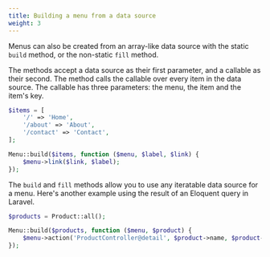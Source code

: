 ```yaml
---
title: Building a menu from a data source
weight: 3
---
```


Menus can also be created from an array-like data source with the static `build` method, or the non-static `fill` method.

The methods accept a data source as their first parameter, and a callable as their second. The method calls the callable over every item in the data source. The callable has three parameters: the menu, the item and the item's key.

```php
$items = [
    '/' => 'Home',
    '/about' => 'About',
    '/contact' => 'Contact',
];

Menu::build($items, function ($menu, $label, $link) {
    $menu->link($link, $label);
});
```

The `build` and `fill` methods allow you to use any iteratable data source for a menu. Here's another example using the result of an Eloquent query in Laravel.

```php
$products = Product::all();

Menu::build($products, function ($menu, $product) {
    $menu->action('ProductController@detail', $product->name, $product->id);
});
```
